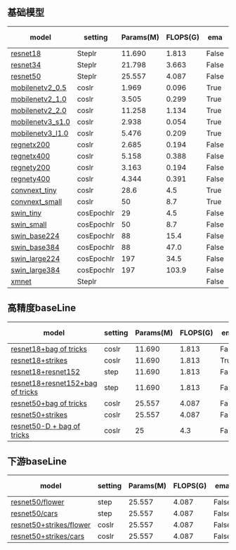 ## 基础模型

| model            | setting | Params(M) | FLOPS(G) | ema   | train size | bs   | epoch | test size | top-1 |
| ---------------- | ------- | --------- | -------- | ----- | ---------- | ---- | ----- | --------- | ----- |
| [resnet18](https://github.com/ModelTC/EOD/blob/main/configs/cls/resnet/res18.yaml) | Steplr  | 11.690    | 1.813    | False | 224        | 1024 | 100   | 224       | [70.32](https://github.com/ModelTC/United-Perception/releases/download/0.2.0_github/resnet18.pth) |
| [resnet34](https://github.com/ModelTC/EOD/blob/main/configs/cls/resnet/res34.yaml) | Steplr  | 21.798    | 3.663    | False | 224        | 1024 | 100   | 224       | [74.14](http://spring.sensetime.com/dropadmin/$/gzI7Y.pth) |
| [resnet50](https://github.com/ModelTC/EOD/blob/main/configs/cls/resnet/res50.yaml) | Steplr  | 25.557    | 4.087    | False | 224        | 1024 | 100   | 224       | [76.76](http://spring.sensetime.com/dropadmin/$/xTc3C.pth) |
| [mobilenetv2_0.5](https://github.com/ModelTC/EOD/blob/main/configs/cls/mobilenetv2/mbv2_0.5_batch1k_epoch250_coslr_nesterov_wd0.00004_bn_nowd_fp16_ema.yaml) | coslr   | 1.969     | 0.096    | True  | 224        | 1024 | 350   | 224       | [65.36](http://spring.sensetime.com/dropadmin/$/IvZlV.pth) |
| [mobilenetv2_1.0](https://github.com/ModelTC/EOD/blob/main/configs/cls/mobilenetv2/mbv2_1.0_batch1k_epoch250_coslr_nesterov_wd0.00004_bn_nowd_fp16_ema.yaml) | coslr   | 3.505     | 0.299    | True  | 224        | 1024 | 350   | 224       | [73.35](http://spring.sensetime.com/dropadmin/$/tEVfp.pth) |
| [mobilenetv2_2.0](https://github.com/ModelTC/EOD/blob/main/configs/cls/mobilenetv2/mbv2_2.0_batch1k_epoch250_coslr_nesterov_wd0.00004_bn_nowd_fp16_ema.yaml) | coslr   | 11.258    | 1.134    | True  | 224        | 1024 | 350   | 224       | [77.56](http://spring.sensetime.com/dropadmin/$/Gwep5.pth) |
| [mobilenetv3_s1.0](https://github.com/ModelTC/EOD/blob/main/configs/cls/mobilenetv3/mbv3_small_1.0_batch1k_epoch350_coslr_nesterov_wd0.00003_bn_nowd_fp16_ema0.9999_dropout0.2.yaml) | coslr   | 2.938     | 0.054    | True  | 224        | 1024 | 350   | 224       | [67.97](http://spring.sensetime.com/dropadmin/$/usFKo.pth) |
| [mobilenetv3_l1.0](https://github.com/ModelTC/EOD/blob/main/configs/cls/mobilenetv3/mbv3_large_1.0_batch1k_epoch350_coslr_nesterov_wd0.00003_bn_nowd_fp16_ema0.9999_dropout0.2.yaml) | coslr   | 5.476     | 0.209    | True  | 224        | 1024 | 350   | 224       | [75.17](http://spring.sensetime.com/dropadmin/$/pW8Ha.pth) |
| [regnetx200](https://github.com/ModelTC/EOD/blob/main/configs/cls/regnet/reg_x200.yaml) | coslr   | 2.685     | 0.194    | False | 224        | 1024 | 100   | 224       | [68.23](http://spring.sensetime.com/dropadmin/$/frY4P.pth) |
| [regnetx400](https://github.com/ModelTC/EOD/blob/main/configs/cls/regnet/reg_x400.yaml) | coslr   | 5.158     | 0.388    | False | 224        | 1024 | 100   | 224       | [71.92](http://spring.sensetime.com/dropadmin/$/Tfi7x.pth) |
| [regnety200](https://github.com/ModelTC/EOD/blob/main/configs/cls/regnet/reg_y200.yaml) | coslr   | 3.163     | 0.194    | False | 224        | 1024 | 100   | 224       | [69.96](http://spring.sensetime.com/dropadmin/$/6pJ98.pth) |
| [regnety400](https://github.com/ModelTC/EOD/blob/main/configs/cls/regnet/reg_y400.yaml) | coslr   | 4.344     | 0.391    | False | 224        | 1024 | 100   | 224       | [73.41](http://spring.sensetime.com/dropadmin/$/UkYVg.pth) |
| [convnext_tiny](https://github.com/ModelTC/EOD/blob/main/configs/cls/convnext/convnext_t.yaml) | coslr   | 28.6      | 4.5      | True  | 224        | 4096 | 300   | 224       | [81.56](http://spring.sensetime.com/dropadmin/$/PJ2IK.pth) |
| [convnext_small](https://github.com/ModelTC/EOD/blob/main/configs/cls/convnext/convnext_s.yaml) | coslr   | 50        | 8.7      | True  | 224        | 4096 | 300   | 224       | [82.85](http://spring.sensetime.com/dropadmin/$/hZViP.pth) |
| [swin_tiny](https://github.com/ModelTC/EOD/blob/main/configs/cls/swin/swin_transformer_tiny.yaml) | cosEpochlr   | 29        | 4.5      | False  | 224        | 1024 | 300   | 224       | [81.17](http://spring.sensetime.com/dropadmin/$/JvUYr.pth) |
| [swin_small](https://github.com/ModelTC/EOD/blob/main/configs/cls/swin/swin_transformer_small.yaml) | cosEpochlr   | 50        | 8.7      | False  | 224        | 1024 | 300   | 224       | [83.18](http://spring.sensetime.com/dropadmin/$/bB3wr.pth) |
| [swin_base224](https://github.com/ModelTC/EOD/blob/main/configs/cls/swin/swin_transformer_base_224.yaml) | cosEpochlr   | 88        | 15.4      | False  | 224        | 1024 | 300   | 224       | [83.42](http://spring.sensetime.com/dropadmin/$/uWcSZ.pth) |
| [swin_base384](https://github.com/ModelTC/EOD/blob/main/configs/cls/swin/swin_transformer_base_384.yaml) | cosEpochlr   | 88        | 47.0      | False  | 384        | 1024 | 300   | 384       | [84.15](http://spring.sensetime.com/dropadmin/$/MxWpX.pth) |
| [swin_large224](https://github.com/ModelTC/EOD/blob/main/configs/cls/swin/swin_transformer_large_224.yaml) | cosEpochlr   | 197        | 34.5      | False  | 224        | 1024 | 300   | 224       | [86.25](http://spring.sensetime.com/dropadmin/$/wwuVS.pth) |
| [swin_large384](https://github.com/ModelTC/EOD/blob/main/configs/cls/swin/swin_transformer_large_384.yaml) | cosEpochlr   | 197        | 103.9      | False  | 384        | 1024 | 300   | 384       | [86.98](http://spring.sensetime.com/dropadmin/$/uTygC.pth) |
| [xmnet](https://github.com/ModelTC/EOD/blob/main/configs/cls/xmnet/xmnet.yaml)   | Steplr   |         |       | False  | 224        | 1024 | 100   | 224       | [71.02](http://spring.sensetime.com/dropadmin/$/hw7oU.pth) |
## 高精度baseLine

| model                                                        | setting | Params(M) | FLOPS(G) | ema   | train size | bs   | epoch | test size | top-1                                                      |
| ------------------------------------------------------------ | ------- | --------- | -------- | ----- | ---------- | ---- | ----- | --------- | ---------------------------------------------------------- |
| [resnet18+bag of tricks](https://github.com/ModelTC/EOD/blob/main/configs/cls/resnet/res18_200e_bag_of_tricks.yaml) | coslr   | 11.690    | 1.813    | False | 224        | 2048 | 200   | 224       | [70.95](http://spring.sensetime.com/dropadmin/$/y1yYv.pth) |
| [resnet18+strikes](https://github.com/ModelTC/EOD/blob/main/configs/cls/resnet/res18_strikes_300e_bce.yaml) | coslr   | 11.690    | 1.813    | True  | 224        | 2048 | 300   | 224       | [72.78](http://spring.sensetime.com/dropadmin/$/NvSuV.pth) |
| [resnet18+resnet152](https://github.com/ModelTC/EOD/blob/main/configs/distiller/cls/res18_kd.yaml) | step    | 11.690    | 1.813    | False | 224        | 2048 | 180   | 224       | [72.83](http://spring.sensetime.com/dropadmin/$/V91sb.pth) |
| [resnet18+resnet152+bag of tricks](https://github.com/ModelTC/EOD/blob/main/configs/distiller/cls/res18_kd_bag_of_tricks.yaml) | step    | 11.690    | 1.813    | False | 224        | 2048 | 180   | 224       | [73.03](http://spring.sensetime.com/dropadmin/$/1VTEm.pth) |
| [resnet50+bag of tricks](https://github.com/ModelTC/EOD/blob/main/configs/cls/resnet/res50_200e_bag_of_tricks.yaml) | coslr   | 25.557    | 4.087    | False | 224        | 2048 | 200   | 224       | [78.21](http://spring.sensetime.com/dropadmin/$/Fl6M3.pth) |
| [resnet50+strikes](https://github.com/ModelTC/EOD/blob/main/configs/cls/resnet/res50_strikes_300e_bce.yaml) | coslr   | 25.557    | 4.087    | False | 224        | 2048 | 300   | 224       | [79.16](http://spring.sensetime.com/dropadmin/$/Y9Ax7.pth) |
| [resnet50-D + bag of tricks](https://github.com/ModelTC/EOD/blob/main/configs/cls/resnet/resnet50D_bag_of_tricks.yaml) | coslr   | 25        | 4.3      | False | 224        | 2048 | 200   | 224       | 78.9                                                       |

## 下游baseLine

| model                                | setting | Params(M) | FLOPS(G) | ema   | train size | bs   | epoch | test size | top-1 |
| ------------------------------------ | ------- | --------- | -------- | ----- | ---------- | ---- | ----- | --------- | ----- |
| [resnet50/flower](https://github.com/ModelTC/EOD/blob/main/configs/cls/resnet/downstream/res50_flower.yaml) | step    | 25.557    | 4.087    | False | 224        | 64   | 150   | 224       | [96.86](http://spring.sensetime.com/dropadmin/$/RENr8.pth) |
| [resnet50/cars](https://github.com/ModelTC/EOD/blob/main/configs/cls/resnet/downstream/res50_car.yaml) | step    | 25.557    | 4.087    | False | 224        | 64   | 150   | 224       | [92.06](http://spring.sensetime.com/dropadmin/$/ACDmC.pth) |
| [resnet50+strikes/flower](https://github.com/ModelTC/EOD/blob/main/configs/cls/resnet/downstream/res50_flower_strikes.yaml) | coslr    | 25.557    | 4.087    | False | 224        | 64   | 300   | 224       | [97.26](http://spring.sensetime.com/dropadmin/$/kTvQh.pth) |
| [resnet50+strikes/cars](https://github.com/ModelTC/EOD/blob/main/configs/cls/resnet/downstream/res50_car_strikes.yaml) | coslr    | 25.557    | 4.087    | False | 224        | 64   | 300   | 224       | [93.52](http://spring.sensetime.com/dropadmin/$/N6hvm.pth) |
